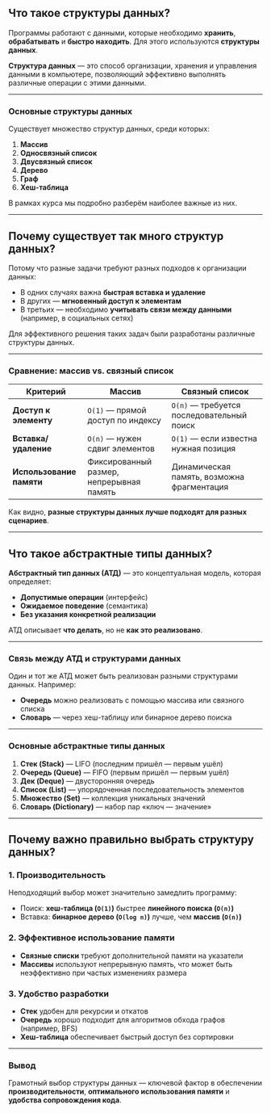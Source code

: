 ## Что такое структуры данных?

Программы работают с данными, которые необходимо **хранить**, **обрабатывать** и **быстро находить**. Для этого используются **структуры данных**.

**Структура данных** — это способ организации, хранения и управления данными в компьютере, позволяющий эффективно выполнять различные операции с этими данными.

---

### Основные структуры данных

Существует множество структур данных, среди которых:

1. **Массив**
2. **Односвязный список**
3. **Двусвязный список**
4. **Дерево**
5. **Граф**
6. **Хеш-таблица**

В рамках курса мы подробно разберём наиболее важные из них.

---

## Почему существует так много структур данных?

Потому что разные задачи требуют разных подходов к организации данных:

* В одних случаях важна **быстрая вставка и удаление**
* В других — **мгновенный доступ к элементам**
* В третьих — необходимо **учитывать связи между данными** (например, в социальных сетях)

Для эффективного решения таких задач были разработаны различные структуры данных.

---

### Сравнение: массив vs. связный список

| **Критерий**             | **Массив**                               | **Связный список**                         |
| ------------------------ | ---------------------------------------- | ------------------------------------------ |
| **Доступ к элементу**    | `O(1)` — прямой доступ по индексу        | `O(n)` — требуется последовательный поиск  |
| **Вставка/удаление**     | `O(n)` — нужен сдвиг элементов           | `O(1)` — если известна нужная позиция      |
| **Использование памяти** | Фиксированный размер, непрерывная память | Динамическая память, возможна фрагментация |

Как видно, **разные структуры данных лучше подходят для разных сценариев**.

---

## Что такое абстрактные типы данных?

**Абстрактный тип данных (АТД)** — это концептуальная модель, которая определяет:

* **Допустимые операции** (интерфейс)
* **Ожидаемое поведение** (семантика)
* **Без указания конкретной реализации**

АТД описывает **что делать**, но не **как это реализовано**.

---

### Связь между АТД и структурами данных

Один и тот же АТД может быть реализован разными структурами данных. Например:

* **Очередь** можно реализовать с помощью массива или связного списка
* **Словарь** — через хеш-таблицу или бинарное дерево поиска

---

### Основные абстрактные типы данных

1. **Стек (Stack)** — LIFO (последним пришёл — первым ушёл)
2. **Очередь (Queue)** — FIFO (первым пришёл — первым ушёл)
3. **Дек (Deque)** — двусторонняя очередь
4. **Список (List)** — упорядоченная последовательность элементов
5. **Множество (Set)** — коллекция уникальных значений
6. **Словарь (Dictionary)** — набор пар «ключ — значение»

---

## Почему важно правильно выбрать структуру данных?

### 1. **Производительность**

Неподходящий выбор может значительно замедлить программу:

* Поиск: **хеш-таблица (`O(1)`)** быстрее **линейного поиска (`O(n)`)**
* Вставка: **бинарное дерево (`O(log n)`)** лучше, чем **массив (`O(n)`)**

### 2. **Эффективное использование памяти**

* **Связные списки** требуют дополнительной памяти на указатели
* **Массивы** используют непрерывную память, что может быть неэффективно при частых изменениях размера

### 3. **Удобство разработки**

* **Стек** удобен для рекурсии и откатов
* **Очередь** хорошо подходит для алгоритмов обхода графов (например, BFS)
* **Хеш-таблица** обеспечивает быстрый доступ без сортировки

---

### Вывод

Грамотный выбор структуры данных — ключевой фактор в обеспечении **производительности**, **оптимального использования памяти** и **удобства сопровождения кода**.

